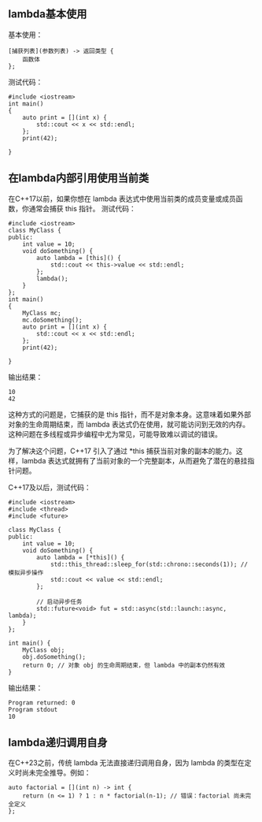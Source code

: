 ## lambda基本使用
基本使用：
~~~
[捕获列表](参数列表) -> 返回类型 {
    函数体
};
~~~

测试代码：
~~~
#include <iostream>
int main()
{
    auto print = [](int x) {
        std::cout << x << std::endl;
    };
    print(42);

}
~~~
## 在lambda内部引用使用当前类
在C++17以前，如果你想在 lambda 表达式中使用当前类的成员变量或成员函数，你通常会捕获 this 指针。
测试代码：
~~~
#include <iostream>
class MyClass {
public:
    int value = 10;
    void doSomething() {
        auto lambda = [this]() {
            std::cout << this->value << std::endl;
        };
        lambda();
    }
};
int main()
{
    MyClass mc;
    mc.doSomething();
    auto print = [](int x) {
        std::cout << x << std::endl;
    };
    print(42);

}
~~~
输出结果：
~~~
10
42
~~~
这种方式的问题是，它捕获的是 this 指针，而不是对象本身。这意味着如果外部对象的生命周期结束，而 lambda 表达式仍在使用，就可能访问到无效的内存。这种问题在多线程或异步编程中尤为常见，可能导致难以调试的错误。

为了解决这个问题，C++17 引入了通过 *this 捕获当前对象的副本的能力。这样，lambda 表达式就拥有了当前对象的一个完整副本，从而避免了潜在的悬挂指针问题。

C++17及以后，测试代码：
~~~
#include <iostream>
#include <thread>
#include <future>

class MyClass {
public:
    int value = 10;
    void doSomething() {
        auto lambda = [*this]() {
            std::this_thread::sleep_for(std::chrono::seconds(1)); // 模拟异步操作
            std::cout << value << std::endl;
        };

        // 启动异步任务
        std::future<void> fut = std::async(std::launch::async, lambda);
    }
};

int main() {
    MyClass obj;
    obj.doSomething();
    return 0; // 对象 obj 的生命周期结束，但 lambda 中的副本仍然有效
}
~~~
输出结果：
~~~
Program returned: 0
Program stdout
10
~~~

## lambda递归调用自身
在C++23之前，传统 lambda 无法直接递归调用自身，因为 lambda 的类型在定义时尚未完全推导。例如：
~~~
auto factorial = [](int n) -> int {
    return (n <= 1) ? 1 : n * factorial(n-1); // 错误：factorial 尚未完全定义
};
~~~
